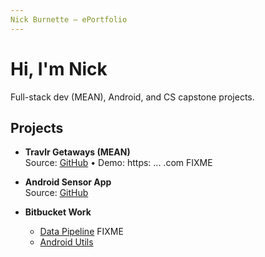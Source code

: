 ```yaml
---
Nick Burnette — ePortfolio
---
```

# Hi, I'm Nick
Full-stack dev (MEAN), Android, and CS capstone projects.

## Projects
- **Travlr Getaways (MEAN)**  
  Source: [GitHub](https://github.com/nrburnette/FIXME) • Demo: https: ... .com FIXME

- **Android Sensor App**  
  Source: [GitHub](https://github.com/nrburnette/FIXME)

- **Bitbucket Work**  
  - [Data Pipeline](https://bitbucket.org) FIXME
  - [Android Utils](https://bitbucket.org)
